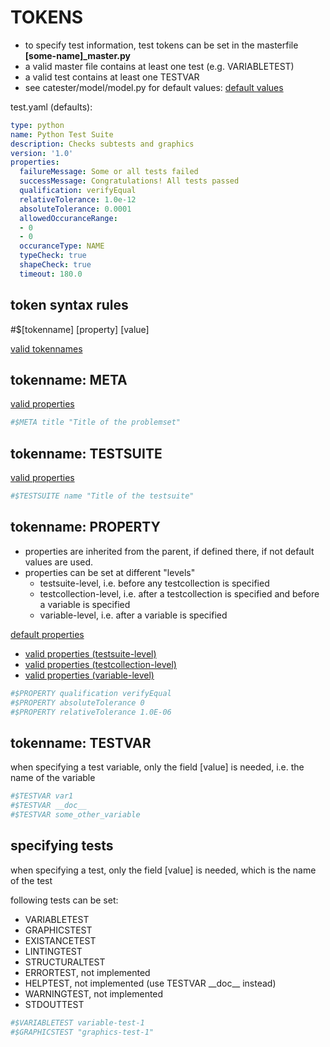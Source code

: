 # TOKENS
- to specify test information, test tokens can be set in the masterfile **[some-name]_master.py**
- a valid master file contains at least one test (e.g. VARIABLETEST)
- a valid test contains at least one TESTVAR
- see catester/model/model.py for default values:
[default values](../catester/model/model.py#L64)

test.yaml (defaults):
```yaml
type: python
name: Python Test Suite
description: Checks subtests and graphics
version: '1.0'
properties:
  failureMessage: Some or all tests failed
  successMessage: Congratulations! All tests passed
  qualification: verifyEqual
  relativeTolerance: 1.0e-12
  absoluteTolerance: 0.0001
  allowedOccuranceRange:
  - 0
  - 0
  occuranceType: NAME
  typeCheck: true
  shapeCheck: true
  timeout: 180.0
```

## token syntax rules
#$[tokenname] [property] [value]

[valid tokennames](../catester/converter/settings.py#L4)

## tokenname: META
[valid properties](../catester/converter/settings.py#L42)
```python
#$META title "Title of the problemset"
```

## tokenname: TESTSUITE
[valid properties](../catester/converter/settings.py#L64)
```python
#$TESTSUITE name "Title of the testsuite"
```

## tokenname: PROPERTY
- properties are inherited from the parent, if defined there, if not default values are used.
- properties can be set at different "levels"
  - testsuite-level, i.e. before any testcollection is specified
  - testcollection-level, i.e. after a testcollection is specified and before a variable is specified
  - variable-level, i.e. after a variable is specified

[default properties](../catester/model/model.py#L83)

- [valid properties (testsuite-level)](../catester/converter/settings.py#L84)
- [valid properties (testcollection-level)](../catester/converter/settings.py#L100)
- [valid properties (variable-level)](../catester/converter/settings.py#L91)
```python
#$PROPERTY qualification verifyEqual
#$PROPERTY absoluteTolerance 0
#$PROPERTY relativeTolerance 1.0E-06
```

## tokenname: TESTVAR
when specifying a test variable, only the field [value] is needed, i.e. the name of the variable

```python
#$TESTVAR var1
#$TESTVAR __doc__
#$TESTVAR some_other_variable
```

## specifying tests
when specifying a test, only the field [value] is needed, which is the name of the test

following tests can be set:
- VARIABLETEST
- GRAPHICSTEST
- EXISTANCETEST
- LINTINGTEST
- STRUCTURALTEST
- ERRORTEST, not implemented
- HELPTEST, not implemented (use TESTVAR \_\_doc\_\_ instead)
- WARNINGTEST, not implemented
- STDOUTTEST
```python
#$VARIABLETEST variable-test-1
#$GRAPHICSTEST "graphics-test-1"
```

